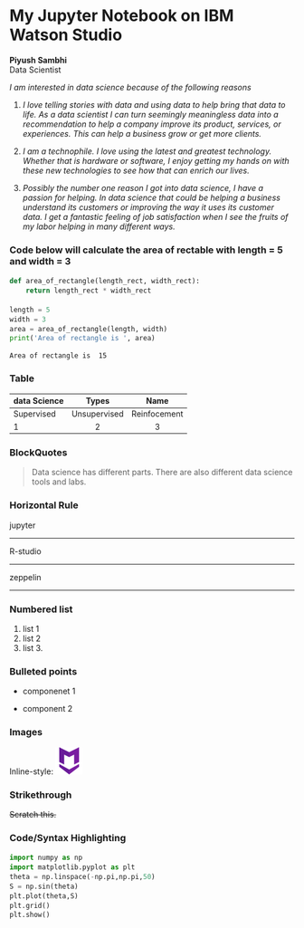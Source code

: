 # My Jupyter Notebook on IBM Watson Studio

**Piyush Sambhi**\
Data Scientist

*I am interested in data science because of the following reasons*

1. *I love telling stories with data and using data to help bring that data to life. As a data scientist I can turn seemingly meaningless data into a recommendation to help a company improve its product, services, or experiences. This can help a business grow or get more clients.*

1. *I am a technophile. I love using the latest and greatest technology. Whether that is hardware or software, I enjoy getting my hands on with these new technologies to see how that can enrich our lives.*

1. *Possibly the number one reason I got into data science, I have a passion for helping. In data science that could be helping a business understand its customers or improving the way it uses its customer data. I get a fantastic feeling of job satisfaction when I see the fruits of my labor helping in many different ways.*

### Code below will calculate the area of rectable with length = 5 and width = 3


```python
def area_of_rectangle(length_rect, width_rect):
    return length_rect * width_rect

length = 5
width = 3
area = area_of_rectangle(length, width)
print('Area of rectangle is ', area)
```

    Area of rectangle is  15


### **Table**

| data Science  | Types         | Name       |
| ------------- |:-------------:|:----------:|
| Supervised    | Unsupervised  |Reinfocement|
| 1             | 2             |3           |

### **BlockQuotes**

> Data science has different parts.
> There are also different data science tools and labs.


### **Horizontal Rule**


jupyter

---

R-studio

---

zeppelin

---

### **Numbered list**

1. list 1
1. list 2
1. list 3.



### **Bulleted points**


- componenet 1
+ component 2

### **Images**

Inline-style: 
![alt text](https://github.com/adam-p/markdown-here/raw/master/src/common/images/icon48.png "Logo Title Text 1")


### **Strikethrough**


~~Scratch this.~~

### **Code/Syntax Highlighting**

```python
import numpy as np
import matplotlib.pyplot as plt
theta = np.linspace(-np.pi,np.pi,50)
S = np.sin(theta)
plt.plot(theta,S)
plt.grid()
plt.show()
```
